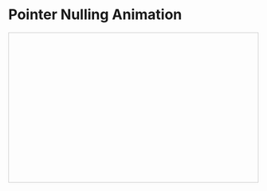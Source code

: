 # Pointer Nulling Animation

<div id="pointer-animation" style="width:500px; height:300px; border:1px solid #ccc; position:relative; font-family:sans-serif;">
    <canvas id="pointerCanvas" width="500" height="300"></canvas>
</div>

<script>
const canvas = document.getElementById('pointerCanvas');
const ctx = canvas.getContext('2d');

// Positions
const stack = [
    {name: 'a::value_', x: 50, y: 50, target: {x: 300, y: 100}, isNull: false},
    {name: 'b::value_', x: 50, y: 100, target: {x: 300, y: 100}, isNull: false},
    {name: 'c::value_', x: 50, y: 150, target: {x: 300, y: 100}, isNull: false}
];

const heap = {name: '7 (invalid)', x: 300, y: 100};
const nullptrPos = {name: 'nullptr', x: 300, y: 200};

let step = 0;
const totalSteps = 100;

function drawPointer(obj) {
    // Draw pointer line
    ctx.beginPath();
    const targetX = obj.isNull ? nullptrPos.x : obj.target.x;
    const targetY = obj.isNull ? nullptrPos.y : obj.target.y;
    ctx.moveTo(obj.x + 70, obj.y + 10);
    ctx.lineTo(targetX, targetY);
    ctx.strokeStyle = obj.isNull ? 'red' : 'black';
    ctx.lineWidth = 2;
    ctx.stroke();

    // Draw box
    ctx.fillStyle = '#87CEFA';
    ctx.fillRect(obj.x, obj.y, 70, 20);
    ctx.strokeRect(obj.x, obj.y, 70, 20);
    ctx.fillStyle = 'black';
    ctx.fillText(obj.name, obj.x + 5, obj.y + 15);
}

// Draw heap and nullptr
function drawHeap() {
    ctx.fillStyle = '#90EE90';
    ctx.fillRect(heap.x, heap.y, 70, 20);
    ctx.strokeRect(heap.x, heap.y, 70, 20);
    ctx.fillStyle = 'black';
    ctx.fillText(heap.name, heap.x + 5, heap.y + 15);

    ctx.fillStyle = '#FFD700';
    ctx.fillRect(nullptrPos.x, nullptrPos.y, 70, 20);
    ctx.strokeRect(nullptrPos.x, nullptrPos.y, 70, 20);
    ctx.fillStyle = 'black';
    ctx.fillText(nullptrPos.name, nullptrPos.x + 5, nullptrPos.y + 15);
}

function animate() {
    ctx.clearRect(0, 0, canvas.width, canvas.height);
    drawHeap();

    stack.forEach(obj => {
        // Gradually move pointer to nullptr
        if(step > 50 && obj.name === 'c::value_') {
            obj.isNull = true;
        }
        drawPointer(obj);
    });

    step++;
    if(step <= totalSteps) {
        requestAnimationFrame(animate);
    }
}

animate();
</script>
